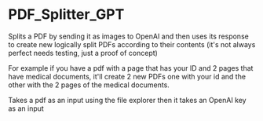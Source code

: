 # PDF_Splitter_GPT
Splits a PDF by sending it as images to OpenAI and then uses its response to create new logically split PDFs according to their contents (it's not always perfect needs testing, just a proof of concept)

For example if you have a pdf with a page that has your ID and 2 pages that have medical documents, it'll create 2 new PDFs one with your id and the other with the 2 pages of the medical documents.

Takes a pdf as an input using the file explorer then it takes an OpenAI key as an input
